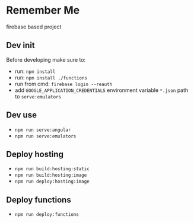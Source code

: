 # Remember Me
firebase based project

## Dev init
Before developing make sure to:
- run: `npm install`
- run: `npm install ./functions`
- run from cmd: `firebase login --reauth`
- add `GOOGLE_APPLICATION_CREDENTIALS` environment variable `*.json` path to `serve:emulators`

## Dev use
- `npm run serve:angular`
- `npm run serve:emulators`

## Deploy hosting
- `npm run build:hosting:static`
- `npm run build:hosting:image`
- `npm run deploy:hosting:image`

## Deploy functions
- `npm run deploy:functions`
